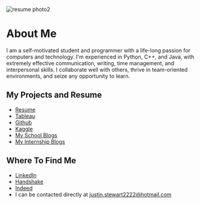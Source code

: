 ![resume photo2](https://user-images.githubusercontent.com/95455528/164583441-7f178a6f-6a01-4f1a-8ad1-12e510752ad9.jpg)

# About Me
I am a self-motivated student and programmer with a life-long passion for computers and technology. I'm experienced in Python, C++, and Java, with extremely effective communication, writing, time management, and interpersonal skills. I collaborate well with others, thrive in team-oriented environments, and seize any opportunity to learn.
## My Projects and Resume
- [Resume](https://ashedu-my.sharepoint.com/:w:/g/personal/justin_stewart_student_uagc_edu/EfUPIPAZuIhDio36aZjD6N0B-GjrK95TFHAE9H33TnlgbA?e=WamYTb)
- [Tableau](https://public.tableau.com/app/profile/justin.stewart3367)
- [Github](https://github.com/NotBlasto)
- [Kaggle](https://www.kaggle.com/blastokaggle/code)
- [My School Blogs](https://cpt307justinstewart.blogspot.com/)
- [My Internship Blogs](https://phab.mousepawmedia.com/phame/blog/view/17/)



## Where To Find Me
- [LinkedIn](www.linkedin.com/in/justin-stewart-a0ba0b237)
- [Handshake](https://app.joinhandshake.com/stu/users/40181005)
- [Indeed](https://my.indeed.com/resume?hl=en&co=US&from=gnav-messaging--messaging-webapp)
-  I can be contacted directly at justin.stewart2222@hotmail.com
